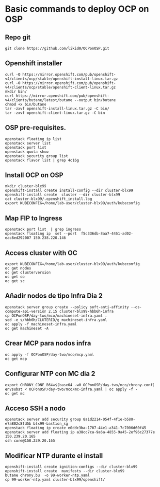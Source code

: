 # Basic commands to deploy OCP on OSP

## Repo git
```
git clone https://github.com/likid0/OCPonOSP.git
```

## Openshift installer 
```
curl -O https://mirror.openshift.com/pub/openshift-v4/clients/ocp/stable/openshift-install-linux.tar.gz
curl -O https://mirror.openshift.com/pub/openshift-v4/clients/ocp/stable/openshift-client-linux.tar.gz
mkdir bin/
curl https://mirror.openshift.com/pub/openshift-v4/clients/butane/latest/butane --output bin/butane
chmod +x bin/butane
tar -zxvf openshift-install-linux.tar.gz -C bin/
tar -zxvf openshift-client-linux.tar.gz -C bin
```

## OSP pre-requisites.

```
openstack floating ip list
openstack server list
openstack port list
openstack quota show
openstack security group list
openstack flavor list | grep 4c16g
```

## Install OCP on OSP

```
mkdir cluster-blx99
openshift-install create install-config --dir cluster-blx99
openshift-install create  cluster --dir cluster-blx99
cat cluster-blx99/.openshift_install.log
export KUBECONFIG=/home/lab-user/cluster-blx99/auth/kubeconfig
```

## Map FIP to Ingress
```
openstack port list  | grep ingress
openstack floating ip  set --port  f5c336db-8aa7-4461-ad02-eac8ed292007 150.238.220.146
```
## Access cluster with OC
```
export KUBECONFIG=/home/lab-user/cluster-blx99/auth/kubeconfig
oc get nodes
oc get clusterversion
oc get co
oc get sc
```

## Añadir nodos de tipo Infra Dia 2
```
openstack server group create --policy soft-anti-affinity --os-compute-api-version 2.15 cluster-blx99-hbb6h-infra
cp OCPonOSP/day-two/mco/machineset-infra.yaml .
sed -e s/hbb6h/CLUTERID/g machineset-infra.yaml
oc apply -f machineset-infra.yaml
oc get machineset -A
```

## Crear MCP para nodos infra
```
oc apply -f OCPonOSP/day-two/mco/mcp.yaml
oc get mcp
```
## Configurar NTP con MC dia 2
```
export CHRONY_CONF_B64=$(base64 -w0 OCPonOSP/day-two/mco/chrony.conf)
envsubst < OCPonOSP/day-two/mco/mc-infra.yaml | oc apply -f -
oc get mc
```

## Acceso SSH a nodo
```
openstack server add security group 8a1d2214-054f-4f1e-b580-e7a802c8fd5b blx99-bastion_sg
openstack floating ip create e0ddc3ba-1707-44e1-a341-7c7006d60f45
openstack server add floating ip a38cc7ca-9a6a-4855-9a45-2ef96c27377e 150.239.20.165
ssh core@150.239.20.165
```

## Modificar NTP durante el install
```
openshift-install create ignition-configs --dir cluster-blx99
openshift-install create  manifests --dir cluster-blx99
butane chrony.bu  -o 99-worker-ntp.yaml
cp 99-worker-ntp.yaml cluster-blx99/openshift/
```
